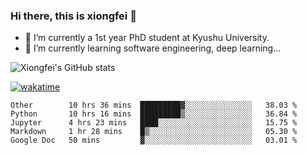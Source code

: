 ### Hi there, this is xiongfei 👋


- 🔭 I’m currently a 1st year PhD student at Kyushu University.
- 🌱 I’m currently learning software engineering, deep learning...

<!--
**Toma62299781/Toma62299781** is a ✨ _special_ ✨ repository because its `README.md` (this file) appears on your GitHub profile.
Here are some ideas to get you started:
-->

![Xiongfei's GitHub stats](https://github-readme-stats.vercel.app/api?username=Toma62299781)


[![wakatime](https://wakatime.com/badge/user/9e8d5516-d162-43e7-9563-87295d455a71.svg)](https://wakatime.com/@9e8d5516-d162-43e7-9563-87295d455a71)

<!--START_SECTION:waka-->
```text
Other        10 hrs 36 mins  █████████▓░░░░░░░░░░░░░░░   38.03 % 
Python       10 hrs 16 mins  █████████▒░░░░░░░░░░░░░░░   36.84 % 
Jupyter      4 hrs 23 mins   ████░░░░░░░░░░░░░░░░░░░░░   15.75 % 
Markdown     1 hr 28 mins    █▒░░░░░░░░░░░░░░░░░░░░░░░   05.30 % 
Google Doc   50 mins         ▓░░░░░░░░░░░░░░░░░░░░░░░░   03.01 % 
```
<!--END_SECTION:waka-->

